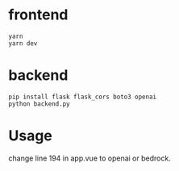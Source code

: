 # frontend
```
yarn
yarn dev
```

# backend
```
pip install flask flask_cors boto3 openai
python backend.py
```

# Usage
change line 194 in app.vue to openai or bedrock.